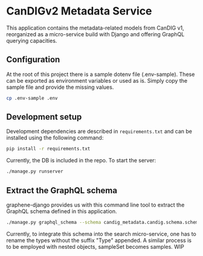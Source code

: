 # CanDIGv2 Metadata Service

This application contains the metadata-related models from CanDIG v1, reorganized
as a micro-service build with Django and offering GraphQL querying capacities.

## Configuration

At the root of this project there is a sample dotenv file (.env-sample). These can be
exported as environment variables or used as is. Simply copy the sample file and
provide the missing values.

```bash
cp .env-sample .env
```

## Development setup

Development dependencies are described in `requirements.txt` and can be
installed using the following command:

```bash
pip install -r requirements.txt
```

Currently, the DB is included in the repo. To start the server:

```bash
./manage.py runserver
```

## Extract the GraphQL schema

graphene-django provides us with this command line tool to extract
the GraphQL schema defined in this application.

```bash
./manage.py graphql_schema --schema candig_metadata.candig.schema.schema --out schema.graphql
```

Currently, to integrate this schema into the search micro-service, one has to rename the types
without the suffix "Type" appended. A similar process is to be employed with nested objects,
sampleSet becomes samples. WIP

